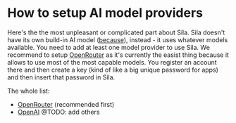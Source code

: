 # How to setup AI model providers

Here's the the most unpleasant or complicated part about Sila. Sila doesn't have its own build-in AI model ([because](../../features/local-first.md)), instead - it uses whatever models available. You need to add at least one model provider to use Sila. We recommend to setup [OpenRouter](./openrouter.md) as it's currently the easist thing because it allows to use most of the most capable models. You register an account there and then create a key (kind of like a big unique password for apps) and then insert that password in Sila.

The whole list:
- [OpenRouter](./openrouter.md) (recommended first)
- [OpenAI](./openai.md)
@TODO: add others